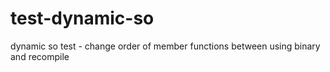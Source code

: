 # test-dynamic-so
dynamic so test - change order of member functions between using binary and recompile
